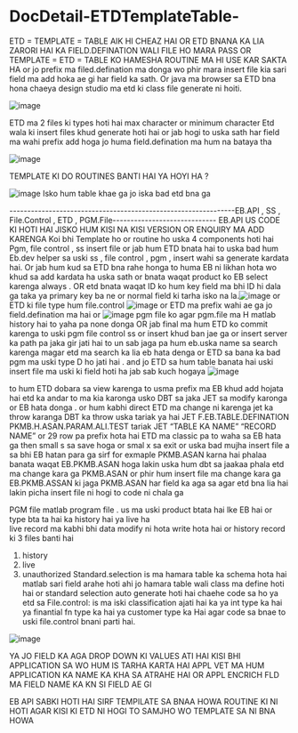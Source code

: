 # DocDetail-ETDTemplateTable-

ETD = TEMPLATE = TABLE  AIK HI CHEAZ HAI OR ETD BNANA KA LIA ZARORI HAI KA FIELD.DEFINATION WALI FILE HO MARA PASS 
OR TEMPLATE  = ETD  = TABLE KO HAMESHA ROUTINE MA HI USE KAR SAKTA HA or jo prefix ma filed.defination ma donga wo phir 
mara insert file kia sari field ma add hoka ae gi har field ka sath. Or java ma browser sa ETD bna hona chaeya design studio 
ma etd ki class file generate ni hoiti. 


![image](https://user-images.githubusercontent.com/40827670/223357206-583d931c-7070-4bbe-8003-cccbed3b62b2.png)

ETD ma 2 files ki types hoti hai max character or minimum character
Etd wala ki insert files khud generate hoti hai or jab hogi to uska sath har field ma wahi prefix add hoga jo huma field.defination ma hum na bataya tha 

![image](https://user-images.githubusercontent.com/40827670/223357322-c75cfea3-a75a-4876-933d-d909c3baf90c.png)

TEMPLATE KI DO ROUTINES BANTI HAI YA HOYI HA ? 

![image](https://user-images.githubusercontent.com/40827670/223357453-f0f85693-33bd-4984-8025-9bc7845fba0c.png)
Isko hum table khae ga jo iska bad etd bna ga

---------------------------------------------------------------EB.API , SS , File.Control , ETD , PGM.File-----------------------------
EB.API US CODE KI HOTI HAI JISKO HUM KISI NA KISI VERSION OR ENQUIRY MA ADD KARENGA Koi bhi Template  ho or routine ho uska 
4 components  hoti hai Pgm, file control , ss insert file or jab hum ETD bnata hai to uska bad hum Eb.dev helper sa uski ss ,
file control , pgm , insert wahi sa generate kardata hai. Or jab hum kud sa ETD bna rahe honga to huma EB ni likhan hota wo khud sa add
kardata ha uska sath or bnata waqat product ko EB select karenga always . OR etd bnata waqat ID ko hum key field ma bhi ID hi dala ga taka ya 
primary key ba ne or normal field ki tarha isko na la.![image](https://user-images.githubusercontent.com/40827670/223360496-00809aca-763c-40b2-82e9-f92de2b00064.png)
or ETD ki file type hum file.control ![image](https://user-images.githubusercontent.com/40827670/223360565-73afa891-7a67-498e-8381-a9b38f3928f9.png)
  or ETD ma prefix wahi ae ga jo field.defination ma hai or ![image](https://user-images.githubusercontent.com/40827670/223360724-fa5e96a0-aaff-41a3-8037-a3b7543d6290.png)
pgm file ko agar pgm.file ma H matlab history hai to yaha pa none donga OR jab final ma hum ETD ko commit karenga to uski pgm file control ss or insert  khud ban jae ga or insert server ka path pa jaka gir jati hai to un sab jaga pa hum eb.uska name sa search karenga magar etd ma search ka lia eb hata denga or ETD sa bana ka bad pgm ma uski type D ho jati hai . and jo ETD sa hum table banata hai uski insert file ma uski ki field hoti ha jab sab kuch hogaya ![image](https://user-images.githubusercontent.com/40827670/223360801-0a2d3409-12b5-4e25-bd78-64c55036fc51.png)

to hum ETD dobara sa view karenga to usma prefix ma EB khud add hojata hai etd ka andar to ma kia karonga usko DBT sa jaka JET sa modify karonga or EB hata donga . or hum kabhi direct ETD ma change ni karenga jet ka throw karanga DBT ka throw uska tariak ya hai
JET F.EB.TABLE.DEFINATION PKMB.H.ASAN.PARAM.ALI.TEST tariak JET “TABLE KA NAME” “RECORD NAME”  or 29 row pa prefix hota hai ETD ma classic pa to waha sa EB hata ga then small s sa save hoga or smal x sa exit or uska bad mujha insert file a sa bhi EB hatan para ga sirf for exmaple PKMB.ASAN karna hai phalaa banata waqat EB.PKMB.ASAN hoga lakin uska hum dbt sa jaakaa phala etd ma change kara ga PKMB.ASAN or phir hum insert file ma change kara ga EB.PKMB.ASSAN ki jaga PKMB.ASAN har field ka aga sa agar etd bna lia hai lakin picha insert file ni hogi to code ni chala ga


PGM file matlab program file . us ma uski product btata hai lke EB hai or type bta ta hai ka history hai ya live ha  
live record ma kabhi bhi data modify ni hota write hota hai or history record ki 3 files banti hai 
1) history  
2) live  
3) unauthorized
Standard.selection is ma hamara table ka schema hota hai matlab sari field arahe hoti ahi jo hamara table wali class ma define hoti hai or standard selection auto generate hoti hai chaehe code sa ho ya etd sa
File.control:  is ma iski classification ajati hai ka ya int type ka hai ya finantial fn type ka hai ya customer type ka 
Hai agar code sa bnae to uski file.control bnani parti hai.

![image](https://user-images.githubusercontent.com/40827670/223370598-8a665918-5fac-4807-8663-f1927b6cb896.png)


YA JO FIELD KA AGA DROP DOWN KI VALUES ATI HAI KISI BHI APPLICATION SA WO HUM IS TARHA KARTA HAI APPL VET MA HUM APPLICATION KA NAME KA KHA SA ATRAHE HAI OR APPL ENCRICH FLD MA FIELD NAME KA KN SI FIELD AE GI


EB API SABKI HOTI HAI SIRF TEMPILATE SA BNAA HOWA ROUTINE KI NI HOTI AGAR KISI KI ETD NI HOGI TO SAMJHO WO TEMPLATE SA NI BNA HOWA
